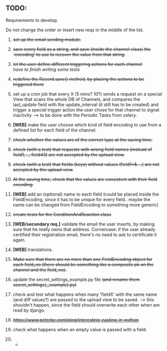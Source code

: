 TODO:
-----

Requirements to develop.

Do not change the order or insert new reqs in the middle of the list.

1. ~~set up the email sending module.~~

1. ~~save every field as a string, and save (inside the channel class) the `encoding' to use to recover the value from that string.~~

1. ~~let the user define different triggering actions for each channel~~ <br />
*have to finish writing some tests*

1. ~~redefine the Record.save() method, by placing the actions to be triggered there~~

5. set up a cron job that every X (5 mins? 10?) sends a request on a special View that scans the whole DB of Channels, and compares the last_update field with the update_interval (it still has to be created) and trigger a special trigger action the user chose for that channel to signal inactivity --> to be done with the Periodic Tasks from celery.

1. **[WEB]** make the user choose which kind of field encoding to use from a defined list for each field of the channel.

1. ~~check whether the values are of the correct type at the saving time.~~

1. ~~check (with a test) that requests with wrong field names (instead of field1, .., field43) are not accepted by the upload view.~~

1. ~~check (with a test) that fields (keys) without values (field1=& ...) are not accepted by the upload view.~~

10. ~~At the saving time, check that the values are consistent with their field encoding.~~

1. **[WEB]** add an (optional) name to each field (could be placed inside the FieldEncoding, since it has to be unique for every field.. maybe the name can be changed from FieldEncoding to something more generic)

1. ~~create tests for the ConditionAndReaction class~~

1. **[WEB/secondary req.]** validate the email the user inserts, by making sure that he really owns that address.
Cornercase: if the user already certified their registration email, there's no need to ask to certificate it again.

1. **[WEB]** translations.

15. ~~Make sure that there are no more than one FieldEncoding object for each field_no (there should be something like a composite pk on the channel and the field_no).~~

1. update the secret_settings_example.py file ~~(and rename them secret_settings{,_example}.py)~~

1. check and test what happens when many 'fieldX' with the same name (and diff values?) are passed to the upload view to be saved. --> this shouldn't happen, since the field should overwrite each other when are read by django.

1. ~~https://www.peterbe.com/plog/interesting-casting-in-python~~

1. check what happens when an empty value is passed with a field.

20. -
